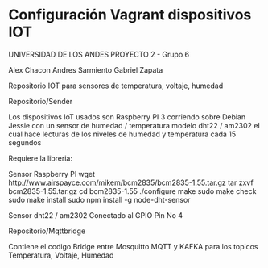# Configuración Vagrant dispositivos IOT
UNIVERSIDAD DE LOS ANDES
PROYECTO 2 - Grupo 6

Alex Chacon
Andres Sarmiento
Gabriel Zapata


Repositorio IOT para sensores de temperatura, voltaje, humedad

Repositorio/Sender

Los dispositivos IoT usados son Raspberry PI 3 corriendo sobre Debian Jessie con un sensor de humedad / temperatura modelo dht22 / am2302 el cual hace lecturas de los niveles de humedad y temperatura cada 15 segundos

Requiere la libreria:

Sensor Raspberry PI
wget http://www.airspayce.com/mikem/bcm2835/bcm2835-1.55.tar.gz
tar zxvf bcm2835-1.55.tar.gz
cd bcm2835-1.55
./configure
make
sudo make check
sudo make install
sudo npm install -g node-dht-sensor

Sensor dht22 / am2302 Conectado al GPIO Pin No 4 

Repositorio/Mqttbridge

Contiene el codigo Bridge entre Mosquitto MQTT y KAFKA para los topicos
Temperatura, Voltaje, Humedad
